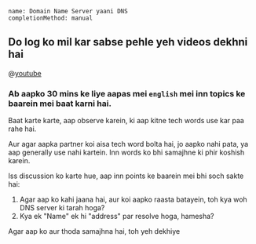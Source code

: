 ```ngMeta
name: Domain Name Server yaani DNS
completionMethod: manual
```

## Do log ko mil kar sabse pehle yeh videos dekhni hai

@[youtube](XGSUZbWGLGo)

### Ab aapko 30 mins ke liye aapas mei `english` mei inn topics ke baarein mei baat karni hai.
Baat karte karte, aap observe karein, ki aap kitne tech words use kar paa rahe hai.

Aur agar aapka partner koi aisa tech word bolta hai, jo aapko nahi pata, ya aap generally use nahi kartein. Inn words ko bhi samajhne ki phir koshish karein.

Iss discussion ko karte hue, aap inn points ke baarein mei bhi soch sakte hai:

1. Agar aap ko kahi jaana hai, aur koi aapko raasta batayein, toh kya woh DNS server ki tarah hoga?
2. Kya ek "Name" ek hi "address" par resolve hoga, hamesha?

Agar aap ko aur thoda samajhna hai, toh yeh dekhiye
